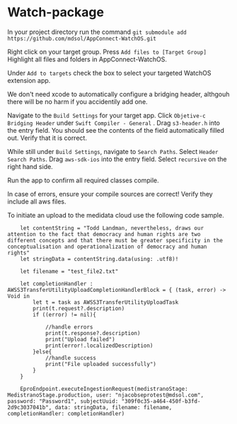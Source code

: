 # Watch-package

In your project directory run the command `git submodule add https://github.com/mdsol/AppConnect-WatchOS.git`

Right click on your target group.  Press `Add files to [Target Group]`
Highlight all files and folders in AppConnect-WatchOS.

Under `Add to targets` check the box to select your targeted WatchOS extension app.


We don't need xcode to automatically configure a bridging header, althgouh there will be no harm if you accidentily add one.

Navigate to the `Build Settings` for your target app.  Click `Objetive-c Bridging Header` under `Swift Compiler - General` .
Drag `s3-header.h` into the entry field.  You should see the contents of the field automatically filled out.  Verify that it is correct.

While still under `Build Settings`,  navigate to `Search Paths`.  Select `Header Search Paths`.  Drag `aws-sdk-ios` into the entry field.  Select `recursive` on the right hand side.

Run the app to confirm all required classes compile.

In case of errors, ensure your compile sources are correct!  Verify they include all aws files.


To initiate an upload to the medidata cloud use the following code sample.

        let contentString = "Todd Landman, nevertheless, draws our attention to the fact that democracy and human rights are two different concepts and that there must be greater specificity in the conceptualisation and operationalization of democracy and human rights"
        let stringData = contentString.data(using: .utf8)!
        
        let filename = "test_file2.txt"
        
        let completionHandler : AWSS3TransferUtilityUploadCompletionHandlerBlock = { (task, error) -> Void in
            let t = task as AWSS3TransferUtilityUploadTask
            print(t.request?.description)
            if ((error) != nil){
                
                //handle errors
                print(t.response?.description)
                print("Upload failed")
                print(error!.localizedDescription)
            }else{
                //handle success
                print("File uploaded successfully")
            }
        }
        
        EproEndpoint.executeIngestionRequest(medistranoStage: MedistranoStage.production, user: "njacobseprotest@mdsol.com", password: "Password1", subjectUuid: "309f0c35-a464-450f-b3fd-2d9c3037041b", data: stringData, filename: filename, completionHandler: completionHandler)
        
